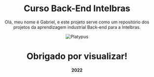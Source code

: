 <div align="center">
  <h1>Curso Back-End Intelbras</h1>
  <p>Olá, meu nome é Gabriel, e este projeto serve como um repositório dos projetos da aprendizagem industrial Back-end para a Intelbras.</p>
  <img src=https://preview.redd.it/b2k7ffhsu9i41.jpg?auto=webp&s=dd6a31b293c04d6e4c49ba7fc18dbf4e79b2e67b alt="Platypus">
  <h1>Obrigado por visualizar!</h1>
  <h4>2022</h4>
</div>
